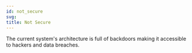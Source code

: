 ```yaml
---
id: not_secure
svg:
title: Not Secure
---
```


 The current system's architecture is full of backdoors making it accessible to hackers and data breaches.
